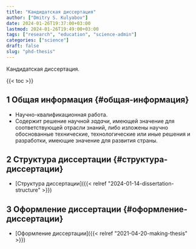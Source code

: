 ```yaml
---
title: "Кандидатская диссертация"
author: ["Dmitry S. Kulyabov"]
date: 2024-01-26T19:37:00+03:00
lastmod: 2024-01-26T19:49:00+03:00
tags: ["research", "education", "science-admin"]
categories: ["science"]
draft: false
slug: "phd-thesis"
---
```


Кандидатская диссертация.

<!--more-->

{{< toc >}}


## <span class="section-num">1</span> Общая информация {#общая-информация}

-   Научно-квалификационная работа.
-   Содержит решение научной _задачи_, имеющей значение для соответствующей отрасли знаний, либо изложены научно обоснованные технические, технологические или иные решения и разработки, имеющие значение для развития страны.


## <span class="section-num">2</span> Структура диссертации {#структура-диссертации}

-   [Структура диссертации]({{< relref "2024-01-14-dissertation-structure" >}})


## <span class="section-num">3</span> Оформление диссертации {#оформление-диссертации}

-   [Оформление диссертации]({{< relref "2021-04-20-making-thesis" >}})
